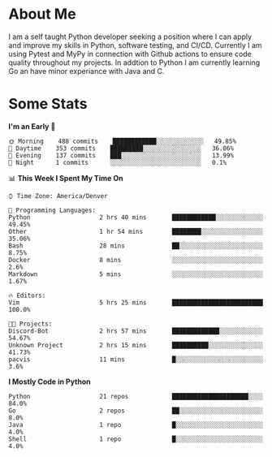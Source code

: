 # About Me
  I am a self taught Python developer seeking a position where I can apply and improve my skills in Python, software testing, and CI/CD. Currently I am using Pytest and MyPy in connection with Github actions to ensure code quality throughout my projects. In addtion to Python I am currently learning Go an have minor experiance with Java and C.
  
 # Some Stats
  
<!--START_SECTION:waka-->
**I'm an Early 🐤** 

```text
🌞 Morning    488 commits    ████████████░░░░░░░░░░░░░   49.85% 
🌆 Daytime    353 commits    █████████░░░░░░░░░░░░░░░░   36.06% 
🌃 Evening    137 commits    ███░░░░░░░░░░░░░░░░░░░░░░   13.99% 
🌙 Night      1 commits      ░░░░░░░░░░░░░░░░░░░░░░░░░   0.1%

```


📊 **This Week I Spent My Time On** 

```text
⌚︎ Time Zone: America/Denver

💬 Programming Languages: 
Python                   2 hrs 40 mins       ████████████░░░░░░░░░░░░░   49.45% 
Other                    1 hr 54 mins        ████████░░░░░░░░░░░░░░░░░   35.06% 
Bash                     28 mins             ██░░░░░░░░░░░░░░░░░░░░░░░   8.75% 
Docker                   8 mins              ░░░░░░░░░░░░░░░░░░░░░░░░░   2.6% 
Markdown                 5 mins              ░░░░░░░░░░░░░░░░░░░░░░░░░   1.67%

🔥 Editors: 
Vim                      5 hrs 25 mins       █████████████████████████   100.0%

🐱‍💻 Projects: 
Discord-Bot              2 hrs 57 mins       █████████████░░░░░░░░░░░░   54.67% 
Unknown Project          2 hrs 15 mins       ██████████░░░░░░░░░░░░░░░   41.73% 
pacvis                   11 mins             █░░░░░░░░░░░░░░░░░░░░░░░░   3.6%

```

**I Mostly Code in Python** 

```text
Python                   21 repos            █████████████████████░░░░   84.0% 
Go                       2 repos             ██░░░░░░░░░░░░░░░░░░░░░░░   8.0% 
Java                     1 repo              █░░░░░░░░░░░░░░░░░░░░░░░░   4.0% 
Shell                    1 repo              █░░░░░░░░░░░░░░░░░░░░░░░░   4.0%

```



<!--END_SECTION:waka-->
